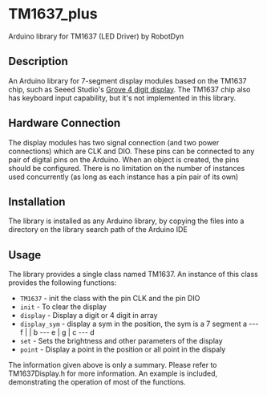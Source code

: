 TM1637_plus
======
Arduino library for TM1637 (LED Driver) by RobotDyn


Description
-----------
An Arduino library for 7-segment display modules based on the TM1637 chip, such as Seeed Studio's [Grove 4 digit display](http://www.seeedstudio.com/depot/grove-4digit-display-p-1198.html). The TM1637 chip also has keyboard input capability, but it's not implemented in this library.

Hardware Connection
-------------------
The display modules has two signal connection (and two power connections) which are CLK and DIO. These pins can be connected to any pair of digital pins on the Arduino. When an object is created, the pins should be configured. There is no limitation on the number of instances used concurrently (as long as each instance has a pin pair of its own)

Installation
------------
The library is installed as any Arduino library, by copying the files into a directory on the library search path of the Arduino IDE

Usage
-----
The library provides a single class named TM1637. An instance of this class provides the following functions:

* `TM1637` - init the class with the pin CLK and the pin DIO
* `init` - To clear the display
* `display` - Display a digit or 4 digit in array
* `display_sym` - display a sym in the position, the sym is a 7 segment
                                       a
																	    ---
																	 f |   | b
																	    ---
																	 e | g | c
																	    ---
																		   d	
* `set` - Sets the brightness and other parameters of the display
* `point` - Display a point in the position or all point in the dispaly

The information given above is only a summary. Please refer to TM1637Display.h for more information. An example is included, demonstrating the operation of most of the functions.
